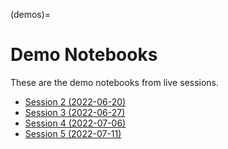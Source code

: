 (demos)=
# Demo Notebooks

These are the demo notebooks from live sessions.

- [Session 2 (2022-06-20)](demo2022-06-20)
- [Session 3 (2022-06-27)](demo2022-06-27)
- [Session 4 (2022-07-06)](demo2022-07-06)
- [Session 5 (2022-07-11)](demo2022-07-11)
